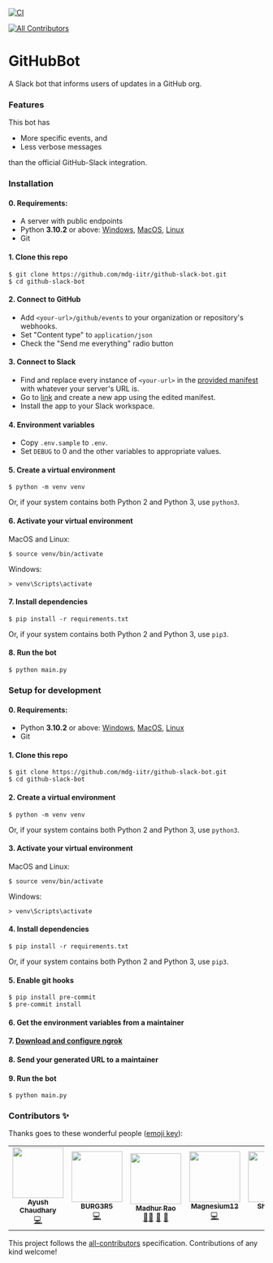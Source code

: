 [![CI](https://github.com/mdg-iitr/github-slack-bot/actions/workflows/ci.yml/badge.svg)](https://github.com/mdg-iitr/github-slack-bot/actions/workflows/ci.yml)
<!-- ALL-CONTRIBUTORS-BADGE:START - Do not remove or modify this section -->
[![All Contributors](https://img.shields.io/badge/all_contributors-6-orange.svg?style=flat-square)](#contributors)
<!-- ALL-CONTRIBUTORS-BADGE:END -->

# GitHubBot

A Slack bot that informs users of updates in a GitHub org.

### Features

This bot has

- More specific events, and
- Less verbose messages

than the official GitHub-Slack integration.

### Installation

#### 0. Requirements:

- A server with public endpoints
- Python **3.10.2** or above: [Windows](https://www.python.org/downloads/windows/), [MacOS](https://www.python.org/downloads/macos/), [Linux](https://www.linuxcapable.com/how-to-install-python-3-10-on-ubuntu-20-04/)
- Git

#### 1. Clone this repo

```
$ git clone https://github.com/mdg-iitr/github-slack-bot.git
$ cd github-slack-bot
```

#### 2. Connect to GitHub

- Add `<your-url>/github/events` to your organization or repository's webhooks.
- Set "Content type" to `application/json`
- Check the "Send me everything" radio button

#### 3. Connect to Slack

- Find and replace every instance of `<your-url>` in the [provided manifest](https://github.com/BURG3R5/github-slack-bot/blob/master/bot_manifest.yml) with whatever your server's URL is.
- Go to [link](https://api.slack.com/apps) and create a new app using the edited manifest.
- Install the app to your Slack workspace.

#### 4. Environment variables

- Copy `.env.sample` to `.env`.
- Set `DEBUG` to 0 and the other variables to appropriate values.

#### 5. Create a virtual environment

```
$ python -m venv venv
```
Or, if your system contains both Python 2 and Python 3, use `python3`.

#### 6. Activate your virtual environment

MacOS and Linux:
```
$ source venv/bin/activate
```

Windows:
```
> venv\Scripts\activate
```

#### 7. Install dependencies

```
$ pip install -r requirements.txt
```

Or, if your system contains both Python 2 and Python 3, use `pip3`.

#### 8. Run the bot

```
$ python main.py
```

### Setup for development

#### 0. Requirements:

 - Python **3.10.2** or above: [Windows](https://www.python.org/downloads/windows/), [MacOS](https://www.python.org/downloads/macos/), [Linux](https://www.linuxcapable.com/how-to-install-python-3-10-on-ubuntu-20-04/)
 - Git

#### 1. Clone this repo

```
$ git clone https://github.com/mdg-iitr/github-slack-bot.git
$ cd github-slack-bot
```

#### 2. Create a virtual environment

```
$ python -m venv venv
```
Or, if your system contains both Python 2 and Python 3, use `python3`.

#### 3. Activate your virtual environment

MacOS and Linux:
```
$ source venv/bin/activate
```

Windows:
```
> venv\Scripts\activate
```

#### 4. Install dependencies
```
$ pip install -r requirements.txt
```
Or, if your system contains both Python 2 and Python 3, use `pip3`.

#### 5. Enable git hooks
```
$ pip install pre-commit
$ pre-commit install
```

#### 6. Get the environment variables from a maintainer
#### 7. [Download and configure ngrok](https://betterprogramming.pub/ngrok-make-your-localhost-accessible-to-anyone-333b99e44b07)
#### 8. Send your generated URL to a maintainer
#### 9. Run the bot

```
$ python main.py
```

### Contributors ✨

Thanks goes to these wonderful people ([emoji key](https://allcontributors.org/docs/en/emoji-key)):

<!-- ALL-CONTRIBUTORS-LIST:START - Do not remove or modify this section -->
<!-- prettier-ignore-start -->
<!-- markdownlint-disable -->
<table>
  <tr>
    <td align="center"><a href="https://github.com/Ayush0Chaudhary"><img src="https://avatars.githubusercontent.com/u/95746190?v=4?s=100" width="100px;" alt=""/><br /><sub><b>Ayush Chaudhary</b></sub></a><br /><a href="https://github.com/BURG3R5/github-slack-bot/commits?author=Ayush0Chaudhary" title="Code">💻</a></td>
    <td align="center"><a href="https://github.com/BURG3R5"><img src="https://avatars.githubusercontent.com/u/77491630?v=4?s=100" width="100px;" alt=""/><br /><sub><b>BURG3R5</b></sub></a><br /><a href="https://github.com/BURG3R5/github-slack-bot/commits?author=BURG3R5" title="Code">💻</a></td>
    <td align="center"><a href="https://github.com/Sickaada"><img src="https://avatars.githubusercontent.com/u/61564567?v=4?s=100" width="100px;" alt=""/><br /><sub><b>Madhur Rao</b></sub></a><br /><a href="#mentoring-Sickaada" title="Mentoring">🧑‍🏫</a> <a href="https://github.com/BURG3R5/github-slack-bot/pulls?q=is%3Apr+reviewed-by%3ASickaada" title="Reviewed Pull Requests">👀</a> <a href="#projectManagement-Sickaada" title="Project Management">📆</a></td>
    <td align="center"><a href="https://github.com/Magnesium12"><img src="https://avatars.githubusercontent.com/u/99383854?v=4?s=100" width="100px;" alt=""/><br /><sub><b>Magnesium12</b></sub></a><br /><a href="https://github.com/BURG3R5/github-slack-bot/commits?author=Magnesium12" title="Code">💻</a></td>
    <td align="center"><a href="https://github.com/shashank-k-y"><img src="https://avatars.githubusercontent.com/u/74789167?v=4?s=100" width="100px;" alt=""/><br /><sub><b>Shashank</b></sub></a><br /><a href="https://github.com/BURG3R5/github-slack-bot/commits?author=shashank-k-y" title="Code">💻</a></td>
    <td align="center"><a href="https://github.com/srinjoyghosh-bot"><img src="https://avatars.githubusercontent.com/u/76196327?v=4?s=100" width="100px;" alt=""/><br /><sub><b>srinjoyghosh-bot</b></sub></a><br /><a href="https://github.com/BURG3R5/github-slack-bot/commits?author=srinjoyghosh-bot" title="Code">💻</a></td>
  </tr>
</table>

<!-- markdownlint-restore -->
<!-- prettier-ignore-end -->

<!-- ALL-CONTRIBUTORS-LIST:END -->

This project follows the [all-contributors](https://github.com/all-contributors/all-contributors) specification. Contributions of any kind welcome!
